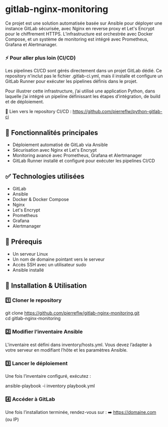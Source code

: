 # gitlab-nginx-monitoring

Ce projet est une solution automatisée basée sur Ansible pour déployer une instance GitLab sécurisée, avec Nginx en reverse proxy et Let's Encrypt pour le chiffrement HTTPS. L’infrastructure est orchestrée avec Docker Compose, et un système de monitoring est intégré avec Prometheus, Grafana et Alertmanager.

### ⚡ Pour aller plus loin (CI/CD)
Les pipelines CI/CD sont gérés directement dans un projet GitLab dédié.
Ce repository n'inclut pas le fichier .gitlab-ci.yml, mais il installe et configure un GitLab Runner pour exécuter les pipelines définis dans le projet.

Pour illustrer cette infrastructure, j’ai utilisé une application Python, dans laquelle j’ai intégré un pipeline définissant les étapes d’intégration, de build et de déploiement.

🔗 Lien vers le repository CI/CD : https://github.com/pierreflw/python-gitlab-ci

## 📌 Fonctionnalités principales
* Déploiement automatisé de GitLab via Ansible  
* Sécurisation avec Nginx et Let's Encrypt  
* Monitoring avancé avec Prometheus, Grafana et Alertmanager  
* GitLab Runner installé et configuré pour exécuter les pipelines CI/CD


## ✅ Technologies utilisées

* GitLab  
* Ansible  
* Docker & Docker Compose  
* Nginx  
* Let's Encrypt  
* Prometheus  
* Grafana  
* Alertmanager  


## 🔧 Prérequis

* Un serveur Linux  
* Un nom de domaine pointant vers le serveur   
* Accès SSH avec un utilisateur sudo   
* Ansible installé  


## 🚀 Installation & Utilisation

### 1️⃣ Cloner le repository

git clone https://github.com/pierreflw/gitlab-nginx-monitoring.git  
cd gitlab-nginx-monitoring

### 2️⃣ Modifier l’inventaire Ansible
L'inventaire est défini dans inventory/hosts.yml. Vous devez l’adapter à votre serveur en modifiant l’hôte et les paramètres Ansible.

### 3️⃣ Lancer le déploiement
Une fois l’inventaire configuré, exécutez :

ansible-playbook -i inventory playbook.yml

### 4️⃣ Accéder à GitLab
Une fois l’installation terminée, rendez-vous sur :
➡️ https://domaine.com (ou IP)

